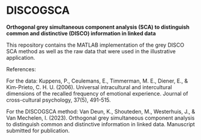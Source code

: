 # DISCOGSCA
**Orthogonal grey simultaneous component analysis (SCA) to distinguish common and distinctive (DISCO) information in linked data**

This repository contains the MATLAB implementation of the grey DISCO SCA method as well as the raw data that were used in the illustrative application.

References:

For the data: Kuppens, P., Ceulemans, E., Timmerman, M. E., Diener, E., & Kim-Prieto, C. H. U. (2006). Universal intracultural and intercultural dimensions of the recalled frequency of emotional experience. Journal of cross-cultural psychology, 37(5), 491-515.

For the DISCOGSCA method: Van Deun, K., Shouteden, M., Westerhuis, J., & Van Mechelen, I. (2023). Orthogonal grey simultaneous component analysis to distinguish common and distinctive information in linked data. Manuscript submitted for publication.
